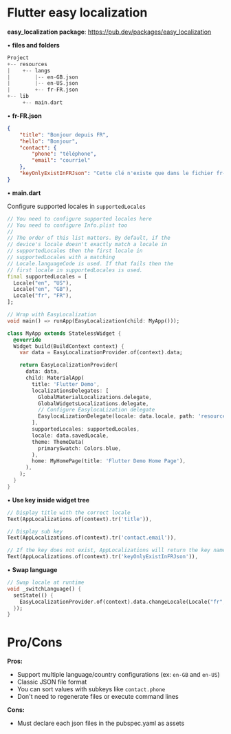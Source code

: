 Flutter easy localization
===============

**easy_localization package**: https://pub.dev/packages/easy_localization

• **files and folders**
```dart
Project
+-- resources
|    +-- langs   
|        |-- en-GB.json
|        |-- en-US.json
|        +-- fr-FR.json
+-- lib
     +-- main.dart

```
• **fr-FR.json**
```json
{
    "title": "Bonjour depuis FR",
    "hello": "Bonjour",
    "contact": {
        "phone": "téléphone",
        "email": "courriel"
    },
    "keyOnlyExistInFRJson": "Cette clé n'existe que dans le fichier fr-FR.json"
}
```

• **main.dart**

Configure supported locales in `supportedLocales`
```dart
// You need to configure supported locales here
// You need to configure Info.plist too
//
// The order of this list matters. By default, if the
// device's locale doesn't exactly match a locale in
// supportedLocales then the first locale in
// supportedLocales with a matching
// Locale.languageCode is used. If that fails then the
// first locale in supportedLocales is used.
final supportedLocales = [
  Locale("en", "US"),
  Locale("en", "GB"),
  Locale("fr", "FR"),
];
```

```dart
// Wrap with EasyLocalization
void main() => runApp(EasyLocalization(child: MyApp()));
```

```dart
class MyApp extends StatelessWidget {
  @override
  Widget build(BuildContext context) {
    var data = EasyLocalizationProvider.of(context).data;

    return EasyLocalizationProvider(
      data: data,
      child: MaterialApp(
        title: 'Flutter Demo',
        localizationsDelegates: [
          GlobalMaterialLocalizations.delegate,
          GlobalWidgetsLocalizations.delegate,
          // Configure EasylocaLization delegate
          EasylocaLizationDelegate(locale: data.locale, path: 'resources/langs'),
        ],
        supportedLocales: supportedLocales,
        locale: data.savedLocale,
        theme: ThemeData(
          primarySwatch: Colors.blue,
        ),
        home: MyHomePage(title: 'Flutter Demo Home Page'),
      ),
    );
  }
}
```

• **Use key inside widget tree** 
```dart
// Display title with the correct locale
Text(AppLocalizations.of(context).tr('title')),

// Display sub key
Text(AppLocalizations.of(context).tr('contact.email')),

// If the key does not exist, AppLocalizations will return the key name 'keyOnlyExistInFRJson'
Text(AppLocalizations.of(context).tr('keyOnlyExistInFRJson')),
```

• **Swap language** 
```dart
// Swap locale at runtime
void _switchLanguage() {
  setState(() {
    EasyLocalizationProvider.of(context).data.changeLocale(Locale("fr", "FR"));
  });
}
```

Pro/Cons
===============
**Pros:**
- Support multiple language/country configurations (ex: `en-GB` and `en-US`)
- Classic JSON file format
- You can sort values with subkeys like `contact.phone`
- Don't need to regenerate files or execute command lines

**Cons:** 
- Must declare each json files in the pubspec.yaml as assets